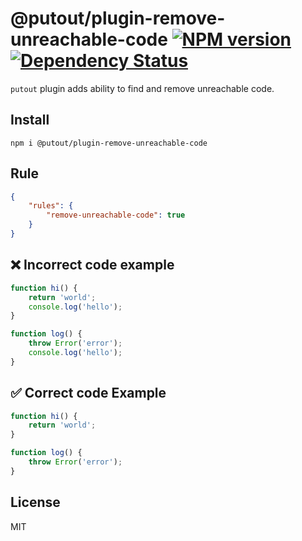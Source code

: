 # @putout/plugin-remove-unreachable-code [![NPM version][NPMIMGURL]][NPMURL] [![Dependency Status][DependencyStatusIMGURL]][DependencyStatusURL]

[NPMIMGURL]: https://img.shields.io/npm/v/@putout/plugin-remove-unreachable-code.svg?style=flat&longCache=true
[NPMURL]: https://npmjs.org/package/@putout/plugin-remove-unreachable-code"npm"
[DependencyStatusURL]: https://david-dm.org/coderaiser/putout?path=packages/plugin-remove-unreachable-code
[DependencyStatusIMGURL]: https://david-dm.org/coderaiser/putout.svg?path=packages/plugin-remove-unreachable-code

`putout` plugin adds ability to find and remove unreachable code.

## Install

```
npm i @putout/plugin-remove-unreachable-code
```

## Rule

```json
{
    "rules": {
        "remove-unreachable-code": true
    }
}
```

## ❌ Incorrect code example

```js
function hi() {
    return 'world';
    console.log('hello');
}

function log() {
    throw Error('error');
    console.log('hello');
}
```

## ✅ Correct code Example

```js
function hi() {
    return 'world';
}

function log() {
    throw Error('error');
}
```

## License

MIT
